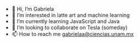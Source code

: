 - 👋 Hi, I’m Gabriela
- 👀 I’m interested in latte art and machine learning
- 🌱 I’m currently learning JavaScript and Java
- 💞️ I’m looking to collaborate on Tesla (someday)
- 📫 How to reach me gabrielaa@ciencias.unam.mx

<!---
crunco03/crunco03 is a ✨ special ✨ repository because its `README.md` (this file) appears on your GitHub profile.
You can click the Preview link to take a look at your changes.
--->
